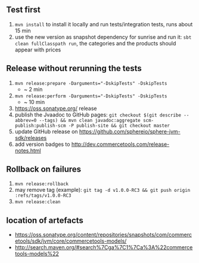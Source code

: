 ## Test first
1. `mvn install` to install it locally and run tests/integration tests, runs about 15 min
1. use the new version as snapshot dependency for sunrise and run it: `sbt clean fullClasspath run`, the categories and the products should appear with prices

## Release without rerunning the tests
1. `mvn release:prepare -Darguments="-DskipTests" -DskipTests`
    * ~ 2 min
1. `mvn release:perform -Darguments="-DskipTests" -DskipTests`
    * ~ 10 min
1. https://oss.sonatype.org/ release
1. publish the Jvaadoc to GitHub pages: `git checkout $(git describe --abbrev=0 --tags) && mvn clean javadoc:aggregate scm-publish:publish-scm -P publish-site && git checkout master`
1. update GitHub release on https://github.com/sphereio/sphere-jvm-sdk/releases
1. add version badges to http://dev.commercetools.com/release-notes.html


## Rollback on failures
1. `mvn release:rollback`
1.  may remove tag (example): `git tag -d v1.0.0-RC3 && git push origin :refs/tags/v1.0.0-RC3`
1. `mvn release:clean`

## location of artefacts
* https://oss.sonatype.org/content/repositories/snapshots/com/commercetools/sdk/jvm/core/commercetools-models/
* http://search.maven.org/#search%7Cga%7C1%7Ca%3A%22commercetools-models%22
